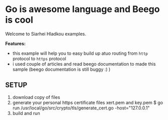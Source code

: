 Go is awesome language and Beego is cool
========================================

Welcome to Siarhei Hladkou examples. 

**Features:**

- this example will help you to easy build up atuo routing from `http` protocol to `https` protocol
- i used couple of articles and read beego documentation to made this sample (beego documentation is still buggy :) )


SETUP
------------
1. download copy of files
2. generate your personal https certificate files xert.pem and key.pem
	$ go run /usr/local/go/src/crypto/tls/generate_cert.go -host="127.0.0.1"
3. build and run
